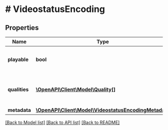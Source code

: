 # # VideostatusEncoding

## Properties

Name | Type | Description | Notes
------------ | ------------- | ------------- | -------------
**playable** | **bool** | Whether the video is playable or not. | [optional]
**qualities** | [**\OpenAPI\Client\Model\Quality[]**](Quality.md) | Available qualities the video can be viewed in. | [optional]
**metadata** | [**\OpenAPI\Client\Model\VideostatusEncodingMetadata**](VideostatusEncodingMetadata.md) |  | [optional]

[[Back to Model list]](../../README.md#models) [[Back to API list]](../../README.md#endpoints) [[Back to README]](../../README.md)
